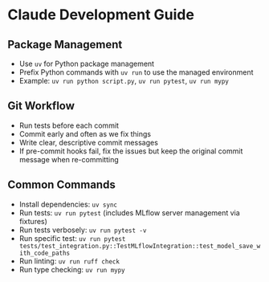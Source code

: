 # Claude Development Guide

## Package Management
- Use `uv` for Python package management
- Prefix Python commands with `uv run` to use the managed environment
- Example: `uv run python script.py`, `uv run pytest`, `uv run mypy`

## Git Workflow
- Run tests before each commit
- Commit early and often as we fix things
- Write clear, descriptive commit messages
- If pre-commit hooks fail, fix the issues but keep the original commit message when re-committing

## Common Commands
- Install dependencies: `uv sync`
- Run tests: `uv run pytest` (includes MLflow server management via fixtures)
- Run tests verbosely: `uv run pytest -v`
- Run specific test: `uv run pytest tests/test_integration.py::TestMLflowIntegration::test_model_save_with_code_paths`
- Run linting: `uv run ruff check`
- Run type checking: `uv run mypy`